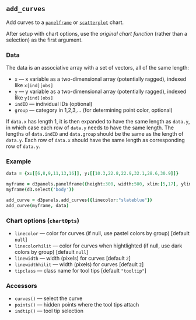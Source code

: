 ## `add_curves`

Add curves to a [`panelframe`](panelframe.md) or
[`scatterplot`](scatterplot.md) chart.

After setup with chart options, use the *original chart function* (rather than a
selection) as the first argument.

### Data

The data is an associative array with a set of vectors, all of the same length:
- `x` &mdash; x variable as a two-dimensional array (potentially
  ragged), indexed like `x[ind][obs]`
- `y` &mdash; y variable as a two-dimensional array (potentially
  ragged), indexed like `y[ind][obs]`
- `indID` &mdash; individual IDs (optional)
- `group` &mdash; category in 1,2,3,... (for determining point color, optional)

If `data.x` has length 1, it is then expanded to have the same length
as `data.y`, in which case each row of `data.y` needs to have the same
length. The lengths of `data.indID` and `data.group` should be
the same as the length of `data.y`. Each row of `data.x` should have
the same length as corresponding row of `data.y`.

### Example

```coffeescript
data = {x:[[6,8,9,11,13,16]], y:[[10.3,22.8,22.9,32.1,28.6,30.9]]}

myframe = d3panels.panelframe({height:300, width:500, xlim:[5,17], ylim:[8.3,32.9]})
myframe(d3.select('body'))

add_curve = d3panels.add_curves({linecolor:"slateblue"})
add_curve(myframe, data)
```

### Chart options (`chartOpts`)

- `linecolor` &mdash; color for curves (if null, use pastel colors by group) \[default `null`\]
- `linecolorhilit` &mdash; color for curves when hightlighted (if null, use dark colors by group) \[default `null`\]
- `linewidth` &mdash; width (pixels) for curves \[default `2`\]
- `linewidthhilit` &mdash; width (pixels) for curves \[default `2`\]
- `tipclass` &mdash; class name for tool tips \[default `"tooltip"`\]


### Accessors

- `curves()` &mdash; select the curve
- `points()` &mdash; hidden points where the tool tips attach
- `indtip()` &mdash; tool tip selection

